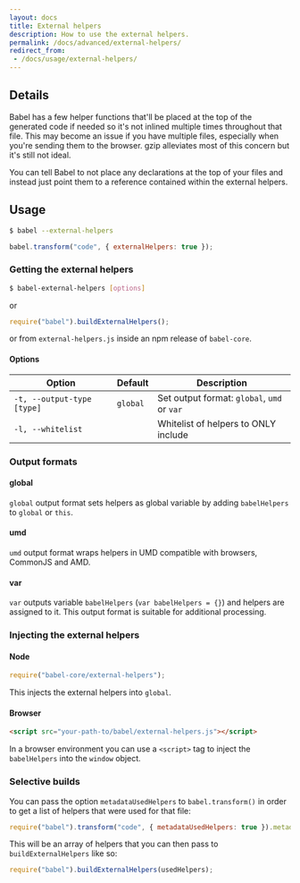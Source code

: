 ```yaml
---
layout: docs
title: External helpers
description: How to use the external helpers.
permalink: /docs/advanced/external-helpers/
redirect_from:
 - /docs/usage/external-helpers/
---
```


## Details

Babel has a few helper functions that'll be placed at the top of the generated
code if needed so it's not inlined multiple times throughout that file. This may
become an issue if you have multiple files, especially when you're sending them
to the browser. gzip alleviates most of this concern but it's still not ideal.

You can tell Babel to not place any declarations at the top of your files and
instead just point them to a reference contained within the external helpers.

## Usage

```sh
$ babel --external-helpers
```

```js
babel.transform("code", { externalHelpers: true });
```

### Getting the external helpers

```sh
$ babel-external-helpers [options]
```

or

```js
require("babel").buildExternalHelpers();
```

or from `external-helpers.js` inside an npm release of `babel-core`.

#### Options

| Option                     | Default              | Description                                 |
| -------------------------- | -------------------- | ------------------------------------------- |
| `-t, --output-type [type]` | `global`             | Set output format: `global`, `umd` or `var` |
| `-l, --whitelist`          |                      | Whitelist of helpers to ONLY include        |

### Output formats

#### global

`global` output format sets helpers as global variable by adding `babelHelpers` to `global` or `this`.

#### umd

`umd` output format wraps helpers in UMD compatible with browsers, CommonJS and AMD.

#### var

`var` outputs variable `babelHelpers` (`var babelHelpers = {}`) and helpers are assigned to it. This output format is suitable for additional processing.

### Injecting the external helpers

#### Node

```js
require("babel-core/external-helpers");
```

This injects the external helpers into `global`.

#### Browser

```html
<script src="your-path-to/babel/external-helpers.js"></script>
```

In a browser environment you can use a `<script>` tag to inject the `babelHelpers` into the `window` object.

### Selective builds

You can pass the option `metadataUsedHelpers` to `babel.transform()` in order to
get a list of helpers that were used for that file:

```javascript
require("babel").transform("code", { metadataUsedHelpers: true }).metadata.usedHelpers;
```

This will be an array of helpers that you can then pass to
`buildExternalHelpers` like so:

```javascript
require("babel").buildExternalHelpers(usedHelpers);
```
